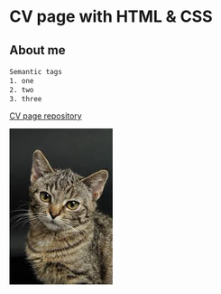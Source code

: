 # CV page with HTML & CSS

## About me

```
Semantic tags
1. one
2. two
3. three
```

[CV page repository](https://github.com/Sarvinoz21/cv_page_frontender.git)

![image](assets/images.jpeg)
